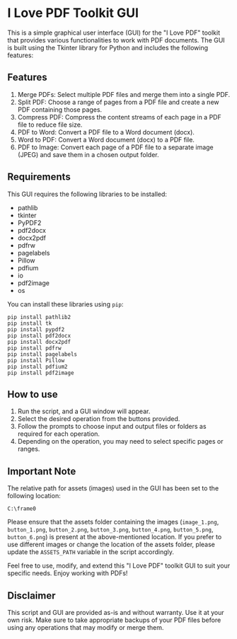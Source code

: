 # I Love PDF Toolkit GUI

This is a simple graphical user interface (GUI) for the "I Love PDF" toolkit that provides various functionalities to work with PDF documents. The GUI is built using the Tkinter library for Python and includes the following features:

## Features

1. Merge PDFs: Select multiple PDF files and merge them into a single PDF.
2. Split PDF: Choose a range of pages from a PDF file and create a new PDF containing those pages.
3. Compress PDF: Compress the content streams of each page in a PDF file to reduce file size.
4. PDF to Word: Convert a PDF file to a Word document (docx).
5. Word to PDF: Convert a Word document (docx) to a PDF file.
6. PDF to Image: Convert each page of a PDF file to a separate image (JPEG) and save them in a chosen output folder.

## Requirements

This GUI requires the following libraries to be installed:

- pathlib
- tkinter
- PyPDF2
- pdf2docx
- docx2pdf
- pdfrw
- pagelabels
- Pillow
- pdfium
- io
- pdf2image
- os

You can install these libraries using `pip`:

```
pip install pathlib2
pip install tk
pip install pypdf2
pip install pdf2docx
pip install docx2pdf
pip install pdfrw
pip install pagelabels
pip install Pillow
pip install pdfium2
pip install pdf2image
```

## How to use

1. Run the script, and a GUI window will appear.
2. Select the desired operation from the buttons provided.
3. Follow the prompts to choose input and output files or folders as required for each operation.
4. Depending on the operation, you may need to select specific pages or ranges.

## Important Note

The relative path for assets (images) used in the GUI has been set to the following location:

```
C:\frame0
```

Please ensure that the assets folder containing the images (`image_1.png`, `button_1.png`, `button_2.png`, `button_3.png`, `button_4.png`, `button_5.png`, `button_6.png`) is present at the above-mentioned location. If you prefer to use different images or change the location of the assets folder, please update the `ASSETS_PATH` variable in the script accordingly.

Feel free to use, modify, and extend this "I Love PDF" toolkit GUI to suit your specific needs. Enjoy working with PDFs!

## Disclaimer

This script and GUI are provided as-is and without warranty. Use it at your own risk. Make sure to take appropriate backups of your PDF files before using any operations that may modify or merge them.
